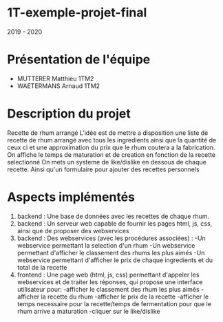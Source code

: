 # 1T-exemple-projet-final
2019 - 2020 
# Présentation de l'équipe
- MUTTERER Matthieu 1TM2
- WAETERMANS Arnaud 1TM2
# Description du projet 
Recette de rhum arrangé
L'idée est de mettre a disposition une liste de recette de rhum arrangé avec tous les ingredients ainsi que la quantité de ceux ci et une approximation du prix que le rhum coutera a la fabrication.
On affiche le temps de maturation et de creation en fonction de la recette selectionné
On mets un systeme de like/dislike en dessous de chaque recette.
Ainsi qu'un formulaire pour ajouter des recettes personnels
# Aspects implémentés
1) backend : Une base de données avec les recettes de chaque rhum.
2) backend : Un serveur web capable de fournir les pages html, js, css, ainsi que de proposer des webservices
3) backend : Des webservices (avec les procédures associées) :
	-Un webservice permettant la selection d'un rhum
	-Un webservice permettant d'afficher le classement des rhums les plus aimés
	-Un webservice permettant d'afficher le prix de chaque ingredients et du total de la recette
4) frontend : Une page web (html, js, css) permettant d'appeler les webservices et de traiter les réponses, qui propose une interface utilisateur pour:
	-afficher le classement des rhum les plus aimés
	-afficher la recette du rhum
	-afficher le prix de la recette
	-afficher le temps necessaire pour la recette/temps de fermentation pour que le rhum arrive a maturation
	-cliquer sur le like/dislike
